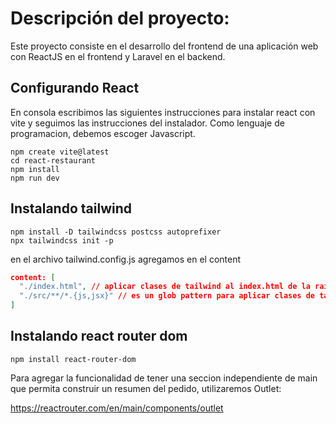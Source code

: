 # Descripción del proyecto:

Este proyecto consiste en el desarrollo del frontend de una aplicación web con ReactJS en el frontend y Laravel en el backend.

## Configurando React

En consola escribimos las siguientes instrucciones para instalar react con vite y seguimos las instrucciones del instalador. Como lenguaje de programacion, debemos escoger Javascript.

```
npm create vite@latest 
cd react-restaurant
npm install
npm run dev
```



## Instalando tailwind
```
npm install -D tailwindcss postcss autoprefixer
npx tailwindcss init -p
```

en el archivo tailwind.config.js agregamos en el content
```json
content: [
  "./index.html", // aplicar clases de tailwind al index.html de la raiz del proyecto
  "./src/**/*.{js,jsx}" // es un glob pattern para aplicar clases de tailwind a todos los archivos de todas las carpetas dentro de src con extension js y jsx.
]
```

## Instalando react router dom

```
npm install react-router-dom
```

Para agregar la funcionalidad de tener una seccion independiente de main que permita construir un resumen del pedido, utilizaremos Outlet:

https://reactrouter.com/en/main/components/outlet 


